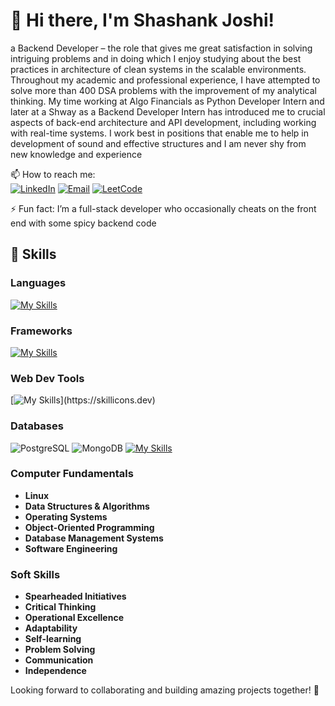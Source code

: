 # 👋 Hi there, I'm Shashank Joshi!

a Backend Developer – the role that gives me great satisfaction in solving intriguing problems and in doing which I enjoy studying about the best practices in architecture of clean systems in the scalable environments. Throughout my academic and professional experience, I have attempted to solve more than 400 DSA problems with the improvement of my analytical thinking. My time working at Algo Financials as Python Developer Intern and later at a Shway as a Backend Developer Intern has introduced me to crucial aspects of back-end architecture and API development, including working with real-time systems. I work best in positions that enable me to help in development of sound and effective structures and I am never shy from new knowledge and experience

📫 How to reach me:  
[![LinkedIn](https://img.shields.io/badge/LinkedIn-0077B5?style=for-the-badge&logo=linkedin&logoColor=white)](https://www.linkedin.com/in/shashank-joshi-3664b2226/)
[![Email](https://img.shields.io/badge/Email-D14836?style=for-the-badge&logo=gmail&logoColor=white)](mailto:shashankk.jjoshi@gmail.com)
[![LeetCode](https://img.shields.io/badge/LeetCode-FFA116?style=for-the-badge&logo=leetcode&logoColor=white)](https://leetcode.com/Shashank_1203)


⚡ Fun fact: I’m a full-stack developer who occasionally cheats on the front end with some spicy backend code

## 🚀 Skills

### Languages
[![My Skills](https://skillicons.dev/icons?i=js,java,py,sql)](https://skillicons.dev)

### Frameworks

[![My Skills](https://skillicons.dev/icons?i=django,nodejs,express,nextjs,react)](https://skillicons.dev)

### Web Dev Tools
[![My Skills](https://skillicons.dev/icons?i=postman,git,github,graphql,)](https://skillicons.dev)

### Databases
![PostgreSQL](https://img.shields.io/badge/PostgreSQL-336791?style=for-the-badge&logo=postgresql&logoColor=white)
![MongoDB](https://img.shields.io/badge/MongoDB-47A248?style=for-the-badge&logo=mongodb&logoColor=white)
[![My Skills](https://skillicons.dev/icons?i=postgres,mongodb,redis)](https://skillicons.dev)


### Computer Fundamentals
- **Linux**
- **Data Structures & Algorithms**
- **Operating Systems**
- **Object-Oriented Programming**
- **Database Management Systems**
- **Software Engineering**

### Soft Skills
- **Spearheaded Initiatives**
- **Critical Thinking**
- **Operational Excellence**
- **Adaptability**
- **Self-learning**
- **Problem Solving**
- **Communication**
- **Independence**

Looking forward to collaborating and building amazing projects together! 🚀
